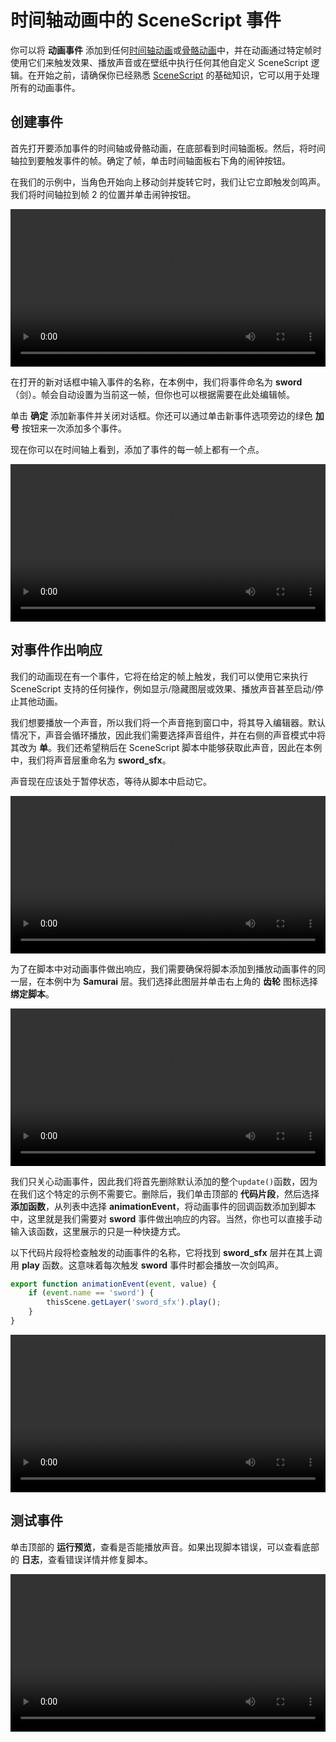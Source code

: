 # 时间轴动画中的 SceneScript 事件

你可以将 **动画事件** 添加到任何[时间轴动画](/wallpaper-engine-docs/scene/timeline/introduction)或[骨骼动画](/wallpaper-engine-docs/scene/puppet-warp/introduction)中，并在动画通过特定帧时使用它们来触发效果、播放声音或在壁纸中执行任何其他自定义 SceneScript 逻辑。在开始之前，请确保你已经熟悉 [SceneScript](/wallpaper-engine-docs/scene/scenescript/introduction) 的基础知识，它可以用于处理所有的动画事件。

## 创建事件

首先打开要添加事件的时间轴或骨骼动画，在底部看到时间轴面板。然后，将时间轴拉到要触发事件的帧。确定了帧，单击时间轴面板右下角的闹钟按钮。

在我们的示例中，当角色开始向上移动剑并旋转它时，我们让它立即触发剑鸣声。我们将时间轴拉到帧 2 的位置并单击闹钟按钮。

<video width="100%" controls>
  <source :src="$withBase('/videos/timeline_animationevents_open_dialog.mp4')" type="video/mp4">
  Your browser does not support the video tag.
</video>

在打开的新对话框中输入事件的名称，在本例中，我们将事件命名为 **sword**（剑）。帧会自动设置为当前这一帧，但你也可以根据需要在此处编辑帧。

单击 **确定** 添加新事件并关闭对话框。你还可以通过单击新事件选项旁边的绿色 **加号** 按钮来一次添加多个事件。

现在你可以在时间轴上看到，添加了事件的每一帧上都有一个点。

<video width="100%" controls>
  <source :src="$withBase('/videos/timeline_animationevents_add_event.mp4')" type="video/mp4">
  Your browser does not support the video tag.
</video>


## 对事件作出响应

我们的动画现在有一个事件，它将在给定的帧上触发，我们可以使用它来执行 SceneScript 支持的任何操作，例如显示/隐藏图层或效果、播放声音甚至启动/停止其他动画。

我们想要播放一个声音，所以我们将一个声音拖到窗口中，将其导入编辑器。默认情况下，声音会循环播放，因此我们需要选择声音组件，并在右侧的声音模式中将其改为 **单**。我们还希望稍后在 SceneScript 脚本中能够获取此声音，因此在本例中，我们将声音层重命名为 **sword_sfx**。

声音现在应该处于暂停状态，等待从脚本中启动它。

<video width="100%" controls>
  <source :src="$withBase('/videos/timeline_animationevents_import_sound.mp4')" type="video/mp4">
  Your browser does not support the video tag.
</video>

为了在脚本中对动画事件做出响应，我们需要确保将脚本添加到播放动画事件的同一层，在本例中为 **Samurai** 层。我们选择此图层并单击右上角的 **齿轮** 图标选择 **绑定脚本**。

<video width="100%" controls>
  <source :src="$withBase('/videos/timeline_animationevents_add_script.mp4')" type="video/mp4">
  Your browser does not support the video tag.
</video>

我们只关心动画事件，因此我们将首先删除默认添加的整个`update()`函数，因为在我们这个特定的示例不需要它。删除后，我们单击顶部的 **代码片段**，然后选择 **添加函数**，从列表中选择 **animationEvent**，将动画事件的回调函数添加到脚本中，这里就是我们需要对 **sword** 事件做出响应的内容。当然，你也可以直接手动输入该函数，这里展示的只是一种快捷方式。

以下代码片段将检查触发的动画事件的名称，它将找到 **sword_sfx** 层并在其上调用 **play** 函数。这意味着每次触发 **sword** 事件时都会播放一次剑鸣声。

```js
export function animationEvent(event, value) {
	if (event.name == 'sword') {
		thisScene.getLayer('sword_sfx').play();
	}
}
```

<video width="100%" controls>
  <source :src="$withBase('/videos/timeline_animationevents_edit_script.mp4')" type="video/mp4">
  Your browser does not support the video tag.
</video>


## 测试事件

单击顶部的 **运行预览**，查看是否能播放声音。如果出现脚本错误，可以查看底部的 **日志**，查看错误详情并修复脚本。

<video width="100%" controls>
  <source :src="$withBase('/videos/timeline_animationevents_complete.mp4')" type="video/mp4">
  Your browser does not support the video tag.
</video>
